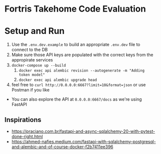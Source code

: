 # Fortris Takehome Code Evaluation

# Setup and Run
1. Use the `.env.dev.example` to build an appropriate `.env.dev` file to connect to the DB
2. Make sure those API keys are populated with the correct keys from the appropirate services
3. `docker-compose up --build`
    1. `docker exec api alembic revision --autogenerate -m "Adding token model"`
    2. `docker exec api alembic upgrade head`
4. feel free to `curl http://0.0.0.0:6667?limit=10&format=json` or use Postman if you like

* You can also explore the API at `0.0.0.0:6667/docs` as we're using FastAPI


## Inspirations
* https://praciano.com.br/fastapi-and-async-sqlalchemy-20-with-pytest-done-right.html
* https://ahmed-nafies.medium.com/fastapi-with-sqlalchemy-postgresql-and-alembic-and-of-course-docker-f2b7411ee396
